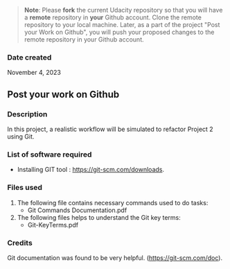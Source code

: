 >**Note**: Please **fork** the current Udacity repository so that you will have a **remote** repository in **your** Github account. Clone the remote repository to your local machine. Later, as a part of the project "Post your Work on Github", you will push your proposed changes to the remote repository in your Github account.

### Date created
November 4, 2023

## Post your work on **Github**


### Description
In this project, a realistic workflow will be simulated to refactor Project 2 using Git.

### List of software required
* Installing GIT tool : https://git-scm.com/downloads.

### Files used
1. The following file contains necessary commands used to do tasks:
   * Git Commands Documentation.pdf
2. The following files helps to understand the Git key terms:
   * Git-KeyTerms.pdf

### Credits
Git documentation was found to be very helpful.
(https://git-scm.com/doc).
